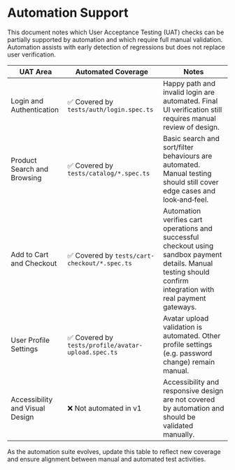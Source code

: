 # Automation Support

This document notes which User Acceptance Testing (UAT) checks can be partially
supported by automation and which require full manual validation.  Automation
assists with early detection of regressions but does not replace user
verification.

| UAT Area | Automated Coverage | Notes |
|----------|-------------------|------|
| Login and Authentication | ✅ Covered by `tests/auth/login.spec.ts` | Happy path and invalid login are automated.  Final UI verification still requires manual review of design. |
| Product Search and Browsing | ✅ Covered by `tests/catalog/*.spec.ts` | Basic search and sort/filter behaviours are automated.  Manual testing should still cover edge cases and look‑and‑feel. |
| Add to Cart and Checkout | ✅ Covered by `tests/cart-checkout/*.spec.ts` | Automation verifies cart operations and successful checkout using sandbox payment details.  Manual testing should confirm integration with real payment gateways. |
| User Profile Settings | ✅ Covered by `tests/profile/avatar-upload.spec.ts` | Avatar upload validation is automated.  Other profile settings (e.g. password change) remain manual. |
| Accessibility and Visual Design | ❌ Not automated in v1 | Accessibility and responsive design are not covered by automation and should be validated manually. |

As the automation suite evolves, update this table to reflect new coverage and
ensure alignment between manual and automated test activities.
